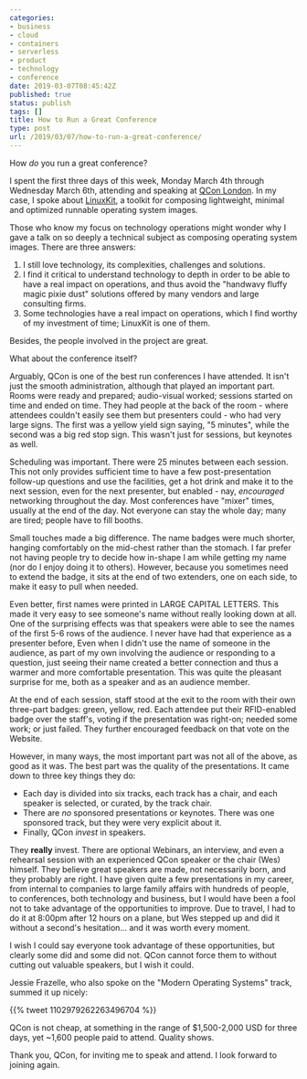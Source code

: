 ```yaml
---
categories:
- business
- cloud
- containers
- serverless
- product
- technology
- conference
date: 2019-03-07T08:45:42Z
published: true
status: publish
tags: []
title: How to Run a Great Conference
type: post
url: /2019/03/07/how-to-run-a-great-conference/
---
```

How _do_ you run a great conference?

I spent the first three days of this week, Monday March 4th through Wednesday March 6th, attending and speaking at [QCon London](https://qconlondon.com/). In my case, I spoke about [LinuxKit](https://github.com/linuxkit/linuxkit), a toolkit for composing lightweight, minimal and optimized runnable operating system images.

Those who know my focus on technology operations might wonder why I gave a talk on so deeply a technical subject as composing operating system images. There are three answers:

1. I still love technology, its complexities, challenges and solutions.
2. I find it critical to understand technology to depth in order to be able to have a real impact on operations, and thus avoid the "handwavy fluffy magic pixie dust" solutions offered by many vendors and large consulting firms.
3. Some technologies have a real impact on operations, which I find worthy of my investment of time; LinuxKit is one of them. 

Besides, the people involved in the project are great.

What about the conference itself?

Arguably, QCon is one of the best run conferences I have attended. It isn't just the smooth administration, although that played an important part. Rooms were ready and prepared; audio-visual worked; sessions started on time and ended on time. They had people at the back of the room - where attendees couldn't easily see them but presenters could - who had very large signs. The first was a yellow yield sign saying, "5 minutes", while the second was a big red stop sign. This wasn't just for sessions, but keynotes as well.

Scheduling was important. There were 25 minutes between each session. This not only provides sufficient time to have a few post-presentation follow-up questions and use the facilities, get a hot drink and make it to the next session, even for the next presenter, but enabled - nay, _encouraged_ networking throughout the day. Most conferences have "mixer" times, usually at the end of the day. Not everyone can stay the whole day; many are tired; people have to fill booths. 

Small touches made a big difference. The name badges were much shorter, hanging comfortably on the mid-chest rather than the stomach. I far prefer not having people try to decide how in-shape I am while getting my name (nor do I enjoy doing it to others). However, because you sometimes need to extend the badge, it sits at the end of two extenders, one on each side, to make it easy to pull when needed.

Even better, first names were printed in LARGE CAPITAL LETTERS. This made it very easy to see someone's name without really looking down at all. One of the surprising effects was that speakers were able to see the names of the first 5-6 rows of the audience. I never have had that experience as a presenter before, Even when I didn't use the name of someone in the audience, as part of my own involving the audience or responding to a question, just seeing their name created a better connection and thus a warmer and more comfortable presentation. This was quite the pleasant surprise for me, both as a speaker and as an audience member.

At the end of each session, staff stood at the exit to the room with their own three-part badges: green, yellow, red. Each attendee put their RFID-enabled badge over the staff's, voting if the presentation was right-on; needed some work; or just failed. They further encouraged feedback on that vote on the Website.

However, in many ways, the most important part was not all of the above, as good as it was. The best part was the quality of the presentations. It came down to three key things they do:

* Each day is divided into six tracks, each track has a chair, and each speaker is selected, or curated, by the track chair. 
* There are _no_ sponsored presentations or keynotes. There was one sponsored track, but they were very explicit about it.
* Finally, QCon _invest_ in speakers. 

They **really** invest. There are optional Webinars, an interview, and even a rehearsal session with an experienced QCon speaker or the chair (Wes) himself. They believe great speakers are made, not necessarily born, and they probably are right. I have given quite a few presentations in my career, from internal to companies to large family affairs with hundreds of people, to conferences, both technology and business, but I would have been a fool not to take advantage of the opportunities to improve. Due to travel, I had to do it at 8:00pm after 12 hours on a plane, but Wes stepped up and did it without a second's hesitation... and it was worth every moment.

I wish I could say everyone took advantage of these opportunities, but clearly some did and some did not. QCon cannot force them to without cutting out valuable speakers, but I wish it could. 

Jessie Frazelle, who also spoke on the "Modern Operating Systems" track, summed it up nicely:

{{% tweet 1102979262263496704 %}}

QCon is not cheap, at something in the range of $1,500-2,000 USD for three days, yet ~1,600 people paid to attend. Quality shows.

Thank you, QCon, for inviting me to speak and attend. I look forward to joining again.

